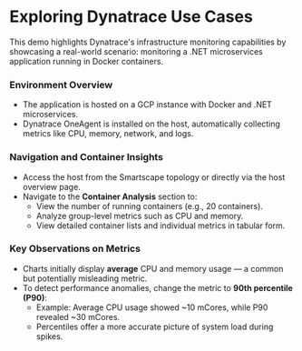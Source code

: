 # Exploring Dynatrace Use Cases
This demo highlights Dynatrace's infrastructure monitoring capabilities by showcasing a real-world scenario: monitoring a .NET microservices application running in Docker containers.

### Environment Overview
- The application is hosted on a GCP instance with Docker and .NET microservices.
- Dynatrace OneAgent is installed on the host, automatically collecting metrics like CPU, memory, network, and logs.

### Navigation and Container Insights
- Access the host from the Smartscape topology or directly via the host overview page.
- Navigate to the **Container Analysis** section to:
  - View the number of running containers (e.g., 20 containers).
  - Analyze group-level metrics such as CPU and memory.
  - View detailed container lists and individual metrics in tabular form.

### Key Observations on Metrics
- Charts initially display **average** CPU and memory usage — a common but potentially misleading metric.
- To detect performance anomalies, change the metric to **90th percentile (P90)**:
  - Example: Average CPU usage showed ~10 mCores, while P90 revealed ~30 mCores.
  - Percentiles offer a more accurate picture of system load during spikes.
